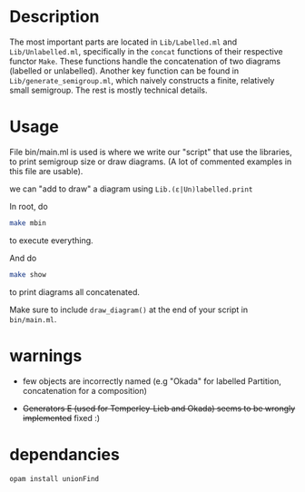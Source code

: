 # Description 

The most important parts are located in `Lib/Labelled.ml` and `Lib/Unlabelled.ml`, specifically in the `concat` functions of their respective functor `Make`. These functions handle the concatenation of two diagrams (labelled or unlabelled). Another key function can be found in `Lib/generate_semigroup.ml`, which naively constructs a finite, relatively small semigroup. The rest is mostly technical details.

# Usage
File bin/main.ml is used is where we write our "script" that use the libraries, to print semigroup size or draw diagrams. (A lot of commented examples in this file are usable).

we can "add to draw" a diagram using `Lib.(ε|Un)labelled.print` 

In root, do 
``` bash
make mbin 
```
to execute everything.

And do 
``` bash
make show
```
to print diagrams all concatenated. 

Make sure to include `draw_diagram()` at the end of your script in `bin/main.ml`.

# warnings
- few objects are incorrectly named (e.g "Okada" for labelled Partition, concatenation for a composition)

- ~~Generators E (used for Temperley-Lieb and Okada) seems to be wrongly implemented~~ fixed :)


# dependancies 

```bash
opam install unionFind
```
